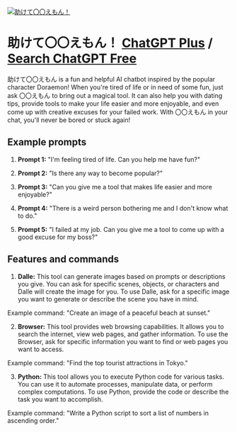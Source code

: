 
[![助けて〇〇えもん！](https://files.oaiusercontent.com/file-3g67P1r1W6pQB4VbNYjbuR5S?se=2123-10-17T06%3A03%3A50Z&sp=r&sv=2021-08-06&sr=b&rscc=max-age%3D31536000%2C%20immutable&rscd=attachment%3B%20filename%3D3ce2634d-1011-4047-88a2-6e2cb39a8b8d.png&sig=war3Q2JdYl8M0J4boZY4v9XJW4FW9DUOKSKqv/hrmBc%3D)](https://chat.openai.com/g/g-TcyGTLcZU-zhu-kete00emon)

# 助けて〇〇えもん！ [ChatGPT Plus](https://chat.openai.com/g/g-TcyGTLcZU-zhu-kete00emon) / [Search ChatGPT Free](https://gptcall.net/index.html#/?search=%E5%8A%A9%E3%81%91%E3%81%A6%E3%80%87%E3%80%87%E3%81%88%E3%82%82%E3%82%93%EF%BC%81)

助けて〇〇えもん is a fun and helpful AI chatbot inspired by the popular character Doraemon! When you're tired of life or in need of some fun, just ask 〇〇えもん to bring out a magical tool. It can also help you with dating tips, provide tools to make your life easier and more enjoyable, and even come up with creative excuses for your failed work. With 〇〇えもん in your chat, you'll never be bored or stuck again!

## Example prompts

1. **Prompt 1:** "I'm feeling tired of life. Can you help me have fun?"

2. **Prompt 2:** "Is there any way to become popular?"

3. **Prompt 3:** "Can you give me a tool that makes life easier and more enjoyable?"

4. **Prompt 4:** "There is a weird person bothering me and I don't know what to do."

5. **Prompt 5:** "I failed at my job. Can you give me a tool to come up with a good excuse for my boss?"

## Features and commands

1. **Dalle:** This tool can generate images based on prompts or descriptions you give. You can ask for specific scenes, objects, or characters and Dalle will create the image for you. To use Dalle, ask for a specific image you want to generate or describe the scene you have in mind.

Example command: "Create an image of a peaceful beach at sunset."

2. **Browser:** This tool provides web browsing capabilities. It allows you to search the internet, view web pages, and gather information. To use the Browser, ask for specific information you want to find or web pages you want to access.

Example command: "Find the top tourist attractions in Tokyo."

3. **Python:** This tool allows you to execute Python code for various tasks. You can use it to automate processes, manipulate data, or perform complex computations. To use Python, provide the code or describe the task you want to accomplish.

Example command: "Write a Python script to sort a list of numbers in ascending order."


